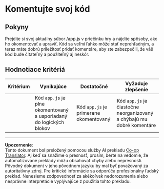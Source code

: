 <!--
CO_OP_TRANSLATOR_METADATA:
{
  "original_hash": "ccfcd8c2932761359fbaff3d6b01ace4",
  "translation_date": "2025-08-27T22:27:07+00:00",
  "source_file": "6-space-game/3-moving-elements-around/assignment.md",
  "language_code": "sk"
}
-->
# Komentujte svoj kód

## Pokyny

Prejdite si svoj aktuálny súbor /app.js v priečinku hry a nájdite spôsoby, ako ho okomentovať a upraviť. Kód sa veľmi ľahko môže stať neprehľadným, a teraz máte dobrú príležitosť pridať komentáre, aby ste zabezpečili, že váš kód bude čitateľný a použiteľný aj neskôr.

## Hodnotiace kritériá

| Kritérium | Vynikajúce                                                        | Dostatočné                           | Vyžaduje zlepšenie                                             |
| --------- | ----------------------------------------------------------------- | ------------------------------------ | ------------------------------------------------------------- |
|           | Kód `app.js` je plne okomentovaný a usporiadaný do logických blokov | Kód `app.js` je primerane okomentovaný | Kód `app.js` je čiastočne neorganizovaný a chýbajú mu dobré komentáre |

---

**Upozornenie**:  
Tento dokument bol preložený pomocou služby AI prekladu [Co-op Translator](https://github.com/Azure/co-op-translator). Aj keď sa snažíme o presnosť, prosím, berte na vedomie, že automatizované preklady môžu obsahovať chyby alebo nepresnosti. Pôvodný dokument v jeho pôvodnom jazyku by mal byť považovaný za autoritatívny zdroj. Pre kritické informácie sa odporúča profesionálny ľudský preklad. Nenesieme zodpovednosť za akékoľvek nedorozumenia alebo nesprávne interpretácie vyplývajúce z použitia tohto prekladu.